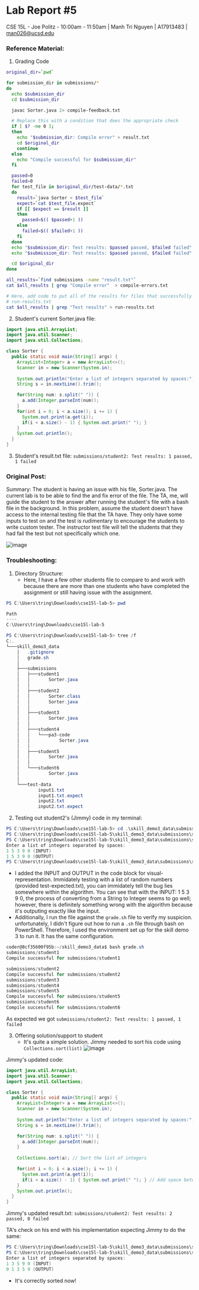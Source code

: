 # Lab Report #5
CSE 15L - Joe Politz - 10:00am - 11:50am | Manh Tri Nguyen | A17913483 | man026@ucsd.edu

### Reference Material:
1. Grading Code
```bash
original_dir=`pwd`

for submission_dir in submissions/*
do
  echo $submission_dir
  cd $submission_dir

  javac Sorter.java 2> compile-feedback.txt

  # Replace this with a condition that does the appropriate check
  if [ $? -ne 0 ];
  then
    echo "$submission_dir: Compile error" > result.txt    
    cd $original_dir
    continue
  else
    echo "Compile successful for $submission_dir"
  fi

  passed=0
  failed=0
  for test_file in $original_dir/test-data/*.txt
  do
    result=`java Sorter < $test_file`
    expect=`cat $test_file.expect`
    if [[ $expect == $result ]]
    then
      passed=$(( $passed+1 ))
    else
      failed=$(( $failed+1 ))
    fi
  done
  echo "$submission_dir: Test results: $passed passed, $failed failed" > result.txt
  echo "$submission_dir: Test results: $passed passed, $failed failed" > result1.txt

  cd $original_dir
done

all_results=`find submissions -name "result.txt"`
cat $all_results | grep "Compile error"  > compile-errors.txt

# Here, add code to put all of the results for files that successfully ran into
# run-results.txt
cat $all_results | grep "Test results" > run-results.txt
```
2. Student's current Sorter.java file:
```java
import java.util.ArrayList;
import java.util.Scanner;
import java.util.Collections;

class Sorter {
  public static void main(String[] args) {
    ArrayList<Integer> a = new ArrayList<>();
    Scanner in = new Scanner(System.in);
    
    System.out.println("Enter a list of integers separated by spaces:");
    String s = in.nextLine().trim();

    for(String num: s.split(" ")) {
      a.add(Integer.parseInt(num));
    }
    for(int i = 0; i < a.size(); i += 1) {
      System.out.print(a.get(i));
      if(i < a.size() - 1) { System.out.print(" "); }
    }
    System.out.println();
  }
}
```

3. Student's result.txt file:
`submissions/student2: Test results: 1 passed, 1 failed`

### Original Post:
Summary: The student is having an issue with his file, Sorter.java. The current lab is to be able to find the and fix error of the file. The TA, me, will guide the student to the answer after running the student's file with a bash file in the background. In this problem, assume the student doesn't have access to the internal testing file that the TA have. They only have some inputs to test on and the test is rudimentary to encourage the students to write custom tester. The instructor test file will tell the students that they had fail the test but not specifically which one.

![image](https://github.com/man3ng/cse15l-lab-reports/assets/141669725/601d7589-8464-4c49-917d-64f89e42c188)

### Troubleshooting:
1. Directory Structure:
   - Here, I have a few other students file to compare to and work with because there are more than one students who have completed the assignment or still having issue with the assignment.
```PowerShell
PS C:\Users\tring\Downloads\cse15l-lab-5> pwd

Path
----
C:\Users\tring\Downloads\cse15l-lab-5

PS C:\Users\tring\Downloads\cse15l-lab-5> tree /f
C:.
└───skill_demo3_data
    │   .gitignore
    │   grade.sh
    │
    ├───submissions
    │   ├───student1
    │   │       Sorter.java
    │   │
    │   ├───student2
    │   │       Sorter.class
    │   │       Sorter.java
    │   │
    │   ├───student3
    │   │       Sorter.java
    │   │
    │   ├───student4
    │   │   └───pa3-code
    │   │           Sorter.java
    │   │
    │   ├───student5
    │   │       Sorter.java
    │   │
    │   └───student6
    │           Sorter.java
    │
    └───test-data
            input1.txt
            input1.txt.expect
            input2.txt
            input2.txt.expect
```
2. Testing out student2's (Jimmy) code in my terminal:
```PowerShell
PS C:\Users\tring\Downloads\cse15l-lab-5> cd .\skill_demo3_data\submissions\student2\
PS C:\Users\tring\Downloads\cse15l-lab-5\skill_demo3_data\submissions\student2> javac .\Sorter.java
PS C:\Users\tring\Downloads\cse15l-lab-5\skill_demo3_data\submissions\student2> java Sorter
Enter a list of integers separated by spaces:
1 5 3 9 0 (INPUT)
1 5 3 9 0 (OUTPUT)
PS C:\Users\tring\Downloads\cse15l-lab-5\skill_demo3_data\submissions\student2>
```
- I added the INPUT and OUTPUT in the code block for visual-representation. Immidately testing with a list of random numbers (provided test-expected.txt), you can immidately tell the bug lies somewhere within the algorithm. You can see that with the INPUT: 1 5 3 9 0, the process of converting from a String to Integer seems to go well; however, there is definitely something wrong with the algorithm because it's outputing exactly like the input.
- Additionally, I run the file against the `grade.sh` file to verify my suspicion. unfortunately, I didn't figure out how to run a `.sh` file through bash on PowerShell. Therefore, I used the environment set up for the skill demo 3 to run it. It has the same configuration.
```PowerShell
coder@8cf35600f95b:~/skill_demo3_data$ bash grade.sh
submissions/student1
Compile successful for submissions/student1

submissions/student2
Compile successful for submissions/student2
submissions/student3
submissions/student4
submissions/student5
Compile successful for submissions/student5
submissions/student6
Compile successful for submissions/student6
```
As expected we got `submissions/student2: Test results: 1 passed, 1 failed`

3. Offering solution/support to student
   - It's quite a simple solution. Jimmy needed to sort his code using `Collections.sort(list)`
![image](https://github.com/man3ng/cse15l-lab-reports/assets/141669725/6a066c6f-cce3-4e65-bc8e-bd39551905aa)

Jimmy's updated code:
```java
import java.util.ArrayList;
import java.util.Scanner;
import java.util.Collections;

class Sorter {
  public static void main(String[] args) {
    ArrayList<Integer> a = new ArrayList<>();
    Scanner in = new Scanner(System.in);
    
    System.out.println("Enter a list of integers separated by spaces:");
    String s = in.nextLine().trim();

    for(String num: s.split(" ")) {
      a.add(Integer.parseInt(num));
    }
    
    Collections.sort(a); // Sort the list of integers

    for(int i = 0; i < a.size(); i += 1) {
      System.out.print(a.get(i));
      if(i < a.size() - 1) { System.out.print(" "); } // Add space between integers
    }
    System.out.println();
  }
}
```
Jimmy's updated result.txt:
`submissions/student2: Test results: 2 passed, 0 failed`

TA's check on his end with his implementation expecting Jimmy to do the same:
```PowerShell
PS C:\Users\tring\Downloads\cse15l-lab-5\skill_demo3_data\submissions\student2> javac Sorter.java
PS C:\Users\tring\Downloads\cse15l-lab-5\skill_demo3_data\submissions\student2> java Sorter
Enter a list of integers separated by spaces:
1 3 5 9 0 (INPUT)
0 1 3 5 9 (OUTPUT)
```
  - It's correctly sorted now!

